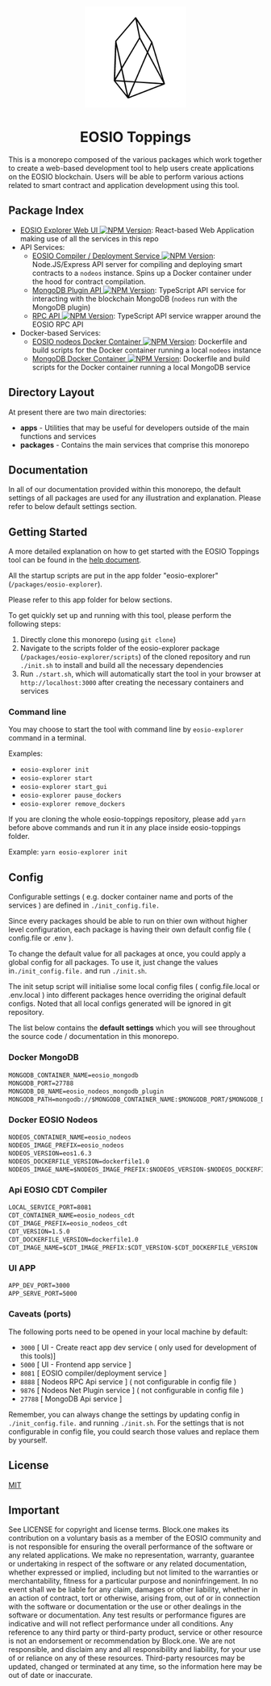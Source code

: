 <p align="center">
  <img width="200" height="200" src="./public/eos_spinning_logo.gif" alt="EOSIO Logo">
</p>

<h1 align="center">EOSIO Toppings</h1>

This is a monorepo composed of the various packages which work together to create a web-based development tool to help users create applications on the EOSIO blockchain. Users will be able to perform various actions related to smart contract and application development using this tool.

## Package Index

* [EOSIO Explorer Web UI <img alt="NPM Version" src="https://img.shields.io/npm/v/eosio-explorer.svg">](./packages/eosio-explorer): React-based Web Application making use of all the services in this repo 
* API Services:
    * [EOSIO Compiler / Deployment Service <img alt="NPM Version" src="https://img.shields.io/npm/v/EOSIO/api-eosio-compiler.svg">](./packages/api-eosio-compiler): Node.JS/Express API server for compiling and deploying smart contracts to a `nodeos` instance. Spins up a Docker container under the hood for contract compilation. 
    * [MongoDB Plugin API <img alt="NPM Version" src="https://img.shields.io/npm/v/EOSIO/api-mongodb-plugin.svg">](./packages/api-mongodb-plugin): TypeScript API service for interacting with the blockchain MongoDB (`nodeos` run with the MongoDB plugin)
    * [RPC API <img alt="NPM Version" src="https://img.shields.io/npm/v/EOSIO/api-rpc.svg">](./packages/api-rpc): TypeScript API service wrapper around the EOSIO RPC API
* Docker-based Services:
    * [EOSIO nodeos Docker Container <img alt="NPM Version" src="https://img.shields.io/npm/v/EOSIO/docker-eosio-nodeos.svg">](./packages/docker-eosio-nodeos): Dockerfile and build scripts for the Docker container running a local `nodeos` instance
    * [MongoDB Docker Container <img alt="NPM Version" src="https://img.shields.io/npm/v/EOSIO/docker-mongodb.svg">](./packages/docker-mongodb): Dockerfile and build scripts for the Docker container running a local MongoDB service

## Directory Layout

At present there are two main directories:

* **apps** - Utilities that may be useful for developers outside of the main functions and services
* **packages** - Contains the main services that comprise this monorepo

## Documentation

In all of our documentation provided within this monorepo, the default settings of all packages are used for any illustration and explanation.
Please refer to below default settings section.

## Getting Started

A more detailed explanation on how to get started with the EOSIO Toppings tool can be found in the [help document](help.md).

All the startup scripts are put in the app folder "eosio-explorer" (`/packages/eosio-explorer`).

Please refer to this app folder for below sections.

To get quickly set up and running with this tool, please perform the following steps:
1. Directly clone this monorepo (using `git clone`)
2. Navigate to the scripts folder of the eosio-explorer package (`/packages/eosio-explorer/scripts`) of the cloned repository and run `./init.sh` to install and build all the necessary dependencies
3. Run `./start.sh`, which will automatically start the tool in your browser at `http://localhost:3000` after creating the necessary containers and services

### Command line

You may choose to start the tool with command line by `eosio-explorer` command in a terminal.

Examples:

* `eosio-explorer init`
* `eosio-explorer start`
* `eosio-explorer start_gui`
* `eosio-explorer pause_dockers`
* `eosio-explorer remove_dockers`

If you are cloning the whole eosio-toppings repository, please add `yarn` before above commands and run it in any place inside eosio-toppings folder.

Example: `yarn eosio-explorer init`

## Config
Configurable settings ( e.g. docker container name and ports of the services ) are defined in `./init_config.file.`

Since every packages should be able to run on thier own without higher level configuration, each package is having their own default config file ( config.file or .env ).

To change the default value for all packages at once, you could apply a global config for all packages.
To use it, just change the values in`./init_config.file.` and run `./init.sh`.

The init setup script will initialise some local config files ( config.file.local or .env.local ) into different packages hence overriding the original default configs. Noted that all local configs generated will be ignored in git repository.

The list below contains the **default settings** which you will see throughout the source code / documentation in this monorepo.

### Docker MongoDB

```
MONGODB_CONTAINER_NAME=eosio_mongodb
MONGODB_PORT=27788
MONGODB_DB_NAME=eosio_nodeos_mongodb_plugin
MONGODB_PATH=mongodb://$MONGODB_CONTAINER_NAME:$MONGODB_PORT/$MONGODB_DB_NAME
```

### Docker EOSIO Nodeos
```
NODEOS_CONTAINER_NAME=eosio_nodeos
NODEOS_IMAGE_PREFIX=eosio_nodeos
NODEOS_VERSION=eos1.6.3
NODEOS_DOCKERFILE_VERSION=dockerfile1.0
NODEOS_IMAGE_NAME=$NODEOS_IMAGE_PREFIX:$NODEOS_VERSION-$NODEOS_DOCKERFILE_VERSION
```

### Api EOSIO CDT Compiler
```
LOCAL_SERVICE_PORT=8081
CDT_CONTAINER_NAME=eosio_nodeos_cdt
CDT_IMAGE_PREFIX=eosio_nodeos_cdt
CDT_VERSION=1.5.0
CDT_DOCKERFILE_VERSION=dockerfile1.0
CDT_IMAGE_NAME=$CDT_IMAGE_PREFIX:$CDT_VERSION-$CDT_DOCKERFILE_VERSION
```

### UI APP
```
APP_DEV_PORT=3000
APP_SERVE_PORT=5000
```

### Caveats (ports)

The following ports need to be opened in your local machine by default:

* `3000` [ UI - Create react app dev service ( only used for development of this tools)]
* `5000` [ UI - Frontend app service ]
* `8081` [ EOSIO compiler/deployment service ]
* `8888` [ Nodeos RPC Api service ] ( not configurable in config file )
* `9876` [ Nodeos Net Plugin service ] ( not configurable in config file )
* `27788` [ MongoDB Api service ]

Remember, you can always change the settings by updating config in `./init_config.file.` and running `./init.sh`.
For the settings that is not configurable in config file, you could search those values and replace them by yourself.

## License

[MIT](./LICENSE)

## Important

See LICENSE for copyright and license terms.  Block.one makes its contribution on a voluntary basis as a member of the EOSIO community and is not responsible for ensuring the overall performance of the software or any related applications.  We make no representation, warranty, guarantee or undertaking in respect of the software or any related documentation, whether expressed or implied, including but not limited to the warranties or merchantability, fitness for a particular purpose and noninfringement. In no event shall we be liable for any claim, damages or other liability, whether in an action of contract, tort or otherwise, arising from, out of or in connection with the software or documentation or the use or other dealings in the software or documentation.  Any test results or performance figures are indicative and will not reflect performance under all conditions.  Any reference to any third party or third-party product, service or other resource is not an endorsement or recommendation by Block.one.  We are not responsible, and disclaim any and all responsibility and liability, for your use of or reliance on any of these resources. Third-party resources may be updated, changed or terminated at any time, so the information here may be out of date or inaccurate.
